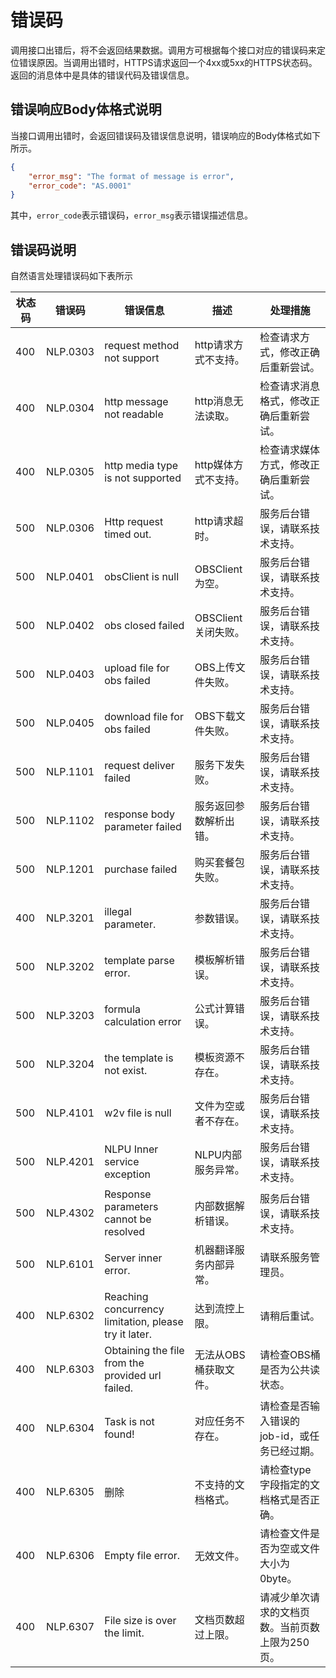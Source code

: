 # 错误码

调用接口出错后，将不会返回结果数据。调用方可根据每个接口对应的错误码来定位错误原因。当调用出错时，HTTPS请求返回一个4xx或5xx的HTTPS状态码。返回的消息体中是具体的错误代码及错误信息。

## 错误响应Body体格式说明

当接口调用出错时，会返回错误码及错误信息说明，错误响应的Body体格式如下所示。

```json
{
    "error_msg": "The format of message is error",
    "error_code": "AS.0001"
}
```

其中，`error_code`表示错误码，`error_msg`表示错误描述信息。

## 错误码说明

自然语言处理错误码如下表所示

| 状态码 | 错误码      | 错误信息                                                  | 描述             | 处理措施                                                                                |
|-----|----------|-------------------------------------------------------|----------------|-------------------------------------------------------------------------------------|
| 400 | NLP.0303 | request method not support                            | http请求方式不支持。   | 检查请求方式，修改正确后重新尝试。                                                                   |
| 400 | NLP.0304 | http message not readable                             | http消息无法读取。    | 检查请求消息格式，修改正确后重新尝试。                                                                 |
| 400 | NLP.0305 | http media type is not supported                      | http媒体方式不支持。   | 检查请求媒体方式，修改正确后重新尝试。                                                                 |
| 500 | NLP.0306 | Http request timed out.                               | http请求超时。      | 服务后台错误，请联系技术支持。                                                                     |
| 500 | NLP.0401 | obsClient is null                                     | OBSClient为空。   | 服务后台错误，请联系技术支持。                                                                     |
| 500 | NLP.0402 | obs closed failed                                     | OBSClient关闭失败。 | 服务后台错误，请联系技术支持。                                                                     |
| 500 | NLP.0403 | upload file for obs failed                            | OBS上传文件失败。     | 服务后台错误，请联系技术支持。                                                                     |
| 500 | NLP.0405 | download file for obs failed                          | OBS下载文件失败。     | 服务后台错误，请联系技术支持。                                                                     |
| 500 | NLP.1101 | request deliver failed                                | 服务下发失败。        | 服务后台错误，请联系技术支持。                                                                     |
| 500 | NLP.1102 | response body parameter failed                        | 服务返回参数解析出错。    | 服务后台错误，请联系技术支持。                                                                     |
| 500 | NLP.1201 | purchase failed                                       | 购买套餐包失败。       | 服务后台错误，请联系技术支持。                                                                     | |
| 400 | NLP.3201 | illegal parameter.                                    | 参数错误。          | 服务后台错误，请联系技术支持。                                                                     |
| 500 | NLP.3202 | template parse error.                                 | 模板解析错误。        | 服务后台错误，请联系技术支持。                                                                     |
| 500 | NLP.3203 | formula calculation error                             | 公式计算错误。        | 服务后台错误，请联系技术支持。                                                                     |
| 500 | NLP.3204 | the template is not exist.                            | 模板资源不存在。       | 服务后台错误，请联系技术支持。                                                                     |
| 500 | NLP.4101 | w2v file is null                                      | 文件为空或者不存在。     | 服务后台错误，请联系技术支持。                                                                     |
| 500 | NLP.4201 | NLPU Inner service exception                          | NLPU内部服务异常。    | 服务后台错误，请联系技术支持。                                                                     |
| 500 | NLP.4302 | Response parameters cannot be resolved                | 内部数据解析错误。      | 服务后台错误，请联系技术支持。                                                                     |
| 500 | NLP.6101 | Server inner error.                                   | 机器翻译服务内部异常。    | 请联系服务管理员。                                                                           |
| 400 | NLP.6302 | Reaching concurrency limitation, please try it later. | 达到流控上限。        | 请稍后重试。                                                                              |
| 400 | NLP.6303 | Obtaining the file from the provided url failed.      | 无法从OBS桶获取文件。   | 请检查OBS桶是否为公共读状态。                                                                    |
| 400 | NLP.6304 | Task is not found!                                    | 对应任务不存在。       | 请检查是否输入错误的job-id，或任务已经过期。                                                           |
| 400 | NLP.6305 | 删除                                                    | 不支持的文档格式。      | 请检查type字段指定的文档格式是否正确。                                                               |
| 400 | NLP.6306 | Empty file error.                                     | 无效文件。          | 请检查文件是否为空或文件大小为0byte。                                                               |
| 400 | NLP.6307 | File size is over the limit.                          | 文档页数超过上限。      | 请减少单次请求的文档页数。当前页数上限为250页。                                                           | |